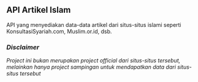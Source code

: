 ## API Artikel Islam
API yang menyediakan data-data artikel dari situs-situs islami seperti KonsultasiSyariah.com, Muslim.or.id, dsb.

### _Disclaimer_

_Project ini bukan merupakan project official dari situs-situs tersebut, melainkan hanya project sampingan untuk mendapatkan data dari situs-situs tersebut_